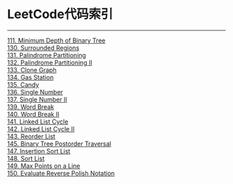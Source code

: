 # LeetCode代码索引

------
[111. Minimum Depth of Binary Tree](https://github.com/wuleibupt/Algorithm/blob/master/leetcode/minDepth.cpp)<br>
[130. Surrounded Regions](https://github.com/wuleibupt/Algorithm/blob/master/leetcode/solve.cpp)<br>
[131. Palindrome Partitioning](https://github.com/wuleibupt/Algorithm/blob/master/leetcode/partition.cpp)<br>
[132. Palindrome Partitioning II](https://github.com/wuleibupt/Algorithm/blob/master/leetcode/minCut.cpp)<br>
[133. Clone Graph](https://github.com/wuleibupt/Algorithm/blob/master/leetcode/cloneGraph.cpp)<br>
[134. Gas Station](https://github.com/wuleibupt/Algorithm/blob/master/leetcode/gas-station.cpp)<br>
[135. Candy](https://github.com/wuleibupt/Algorithm/blob/master/leetcode/candy.cpp)<br>
[136. Single Number](https://github.com/wuleibupt/Algorithm/blob/master/leetcode/singleNumber1.cpp)<br>
[137. Single Number II](https://github.com/wuleibupt/Algorithm/blob/master/leetcode/singleNumber2.cpp)<br>
[139. Word Break](https://github.com/wuleibupt/Algorithm/blob/master/leetcode/wordBreak1.cpp)<br>
[140. Word Break II](https://github.com/wuleibupt/Algorithm/blob/master/leetcode/wordBreak2.cpp)<br>
[141. Linked List Cycle](https://github.com/wuleibupt/Algorithm/blob/master/leetcode/hasCycle.cpp)<br>
[142. Linked List Cycle II](https://github.com/wuleibupt/Algorithm/blob/master/leetcode/detectCycle.cpp)<br>
[143. Reorder List](https://github.com/wuleibupt/Algorithm/blob/master/leetcode/reorderList.cpp)<br>
[145. Binary Tree Postorder Traversal](https://github.com/wuleibupt/Algorithm/blob/master/leetcode/postorderTraversal.cpp)<br>
[147. Insertion Sort List](https://github.com/wuleibupt/Algorithm/blob/master/leetcode/insertionSortList.cpp)<br>
[148. Sort List](https://github.com/wuleibupt/Algorithm/blob/master/leetcode/sortList.cpp)<br>
[149. Max Points on a Line](https://github.com/wuleibupt/Algorithm/blob/master/leetcode/maxPoints.cpp)<br>
[150. Evaluate Reverse Polish Notation](https://github.com/wuleibupt/Algorithm/blob/master/leetcode/evalRPN.cpp)<br>